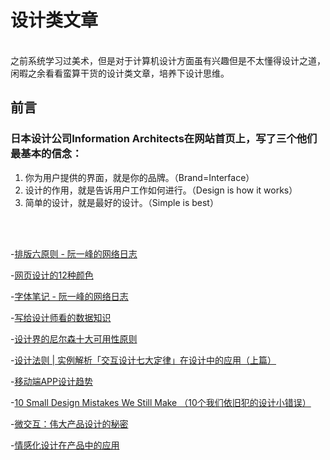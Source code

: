 # 设计类文章
<br/>
之前系统学习过美术，但是对于计算机设计方面虽有兴趣但是不太懂得设计之道，闲暇之余看看蛮算干货的设计类文章，培养下设计思维。

## 前言
### 日本设计公司Information Architects在网站首页上，写了三个他们最基本的信念：
1. 你为用户提供的界面，就是你的品牌。（Brand=Interface）
2. 设计的作用，就是告诉用户工作如何进行。（Design is how it works）
3. 简单的设计，就是最好的设计。（Simple is best）

<br/>
<br/>

-[排版六原则 - 阮一峰的网络日志](http://www.ruanyifeng.com/blog/2010/10/six_principles_of_layout_design.html)
<br/>

-[网页设计的12种颜色](http://www.ruanyifeng.com/blog/2010/09/12_colors_used_in_web_design.html)
<br/>

-[字体笔记 - 阮一峰的网络日志](http://www.ruanyifeng.com/blog/2008/06/typography_notes.html)
<br/>

-[写给设计师看的数据知识](http://dwz.cn/Gbj3Ai9c)
<br/>

-[设计界的尼尔森十大可用性原则](http://dwz.cn/jipoCdPb)
<br/>

-[设计法则 | 实例解析「交互设计七大定律」在设计中的应用（上篇）](http://coffee.pmcaff.com/article/13715)
<br/>

-[移动端APP设计趋势](http://coffee.pmcaff.com/article/1070722874697856/pmcaff?utm_source=search)
<br/>

-[10 Small Design Mistakes We Still Make （10个我们依旧犯的设计小错误）](https://www.alexi2015.top/?id=76)
<br/>

-[微交互：伟大产品设计的秘密](https://www.alexi2015.top/?id=75)
<br/>

-[情感化设计在产品中的应用](https://zhuanlan.zhihu.com/p/43860100)
<br/>



